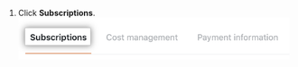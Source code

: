 1. Click **Subscriptions**.
  ![Subscriptions tab](/assets/images/help/settings/subscriptions-tab.png)
